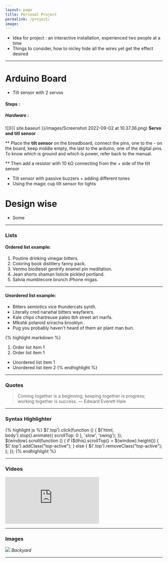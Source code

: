 ```yaml
---
layout: page
title: Personal Project
permalink: /project/
image: 
---
```



* Idea for project : an interactive installation, experienced two people at a time
* Things to consider, how to nicley hide all the wires yet get the effect desired 

***

# Arduino Board

* Tilt sensor with 2 servos

#### Steps :

##### Hardware :

![]({{ site.baseurl }}/images/Screenshot 2022-09-02 at 10.37.36.png)
**Servo and titl sensor**

** Place the **tilt sensor** on the breadboard, connect the pins, one to the - on the board, keep middle empty, the last to the arduino, one of the digital pins. To know which is ground and which is power, refer back to the manual.

** Then add a resistor with 10 kΩ connecting from the + side of the tilt sensor 


* Tilt sensor with passive buzzers + adding different tones
* Using the magic cup tilt sensor for lights

# Design wise

* Some 



***

### Lists

#### Ordered list example:

1. Poutine drinking vinegar bitters.
2. Coloring book distillery fanny pack.
3. Venmo biodiesel gentrify enamel pin meditation.
4. Jean shorts shaman listicle pickled portland.
5. Salvia mumblecore brunch iPhone migas.

***

#### Unordered list example:

* Bitters semiotics vice thundercats synth.
* Literally cred narwhal bitters wayfarers.
* Kale chips chartreuse paleo tbh street art marfa.
* Mlkshk polaroid sriracha brooklyn.
* Pug you probably haven't heard of them air plant man bun.

{% highlight markdown %}
1. Order list item 1
2. Order list item 1

* Unordered list item 1
* Unordered list item 2
{% endhighlight %}

***

### Quotes

> Coming together is a beginning; keeping together is progress; working together is success. — Edward Everett Hale

***

### Syntax Highlighter

{% highlight js %}
  $('.top').click(function () {
    $('html, body').stop().animate({ scrollTop: 0 }, 'slow', 'swing');
  });
  $(window).scroll(function () {
    if ($(this).scrollTop() > $(window).height()) {
      $('.top').addClass("top-active");
    } else {
      $('.top').removeClass("top-active");
    };
  });
{% endhighlight %}

***

### Videos

<iframe src="https://www.youtube.com/embed/iWowJBRMtpc" frameborder="0" allowfullscreen></iframe>

***

### Images

![]({{site.baseurl}}/images/09.jpg)
*Backyard*

***